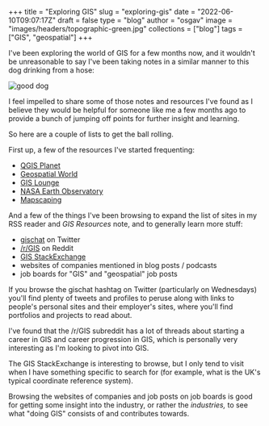 
+++
title = "Exploring GIS"
slug = "exploring-gis"
date = "2022-06-10T09:07:17Z"
draft = false
type = "blog"
author = "osgav"
image = "images/headers/topographic-green.jpg"
collections = ["blog"]
tags = ["GIS", "geospatial"]
+++

I've been exploring the world of GIS for a few months now, and it wouldn't be unreasonable to say I've been taking notes in a similar manner to this dog drinking from a hose:

<!--more-->

![good dog](/images/misc/dog-drinking-hose.gif)

I feel impelled to share some of those notes and resources I've found as I believe they would be helpful for someone like me a few months ago to provide a bunch of jumping off points for further insight and learning.

So here are a couple of lists to get the ball rolling. 

First up, a few of the resources I've started frequenting:

- [QGIS Planet](https://plugins.qgis.org/planet/)
- [Geospatial World](https://www.geospatialworld.net/)
- [GIS Lounge](https://www.gislounge.com/)
- [NASA Earth Observatory](https://earthobservatory.nasa.gov/)
- [Mapscaping](https://mapscaping.com/)

And a few of the things I've been browsing to expand the list of sites in my RSS reader and *GIS Resources* note, and to generally learn more stuff:

- [gischat](https://twitter.com/search?q=%23gischat) on Twitter
- [/r/GIS](https://www.reddit.com/r/GIS) on Reddit
- [GIS StackExchange](https://gis.stackexchange.com/)
- websites of companies mentioned in blog posts / podcasts
- job boards for "GIS" and "geospatial" job posts

If you browse the gischat hashtag on Twitter (particularly on Wednesdays) you'll find plenty of tweets and profiles to peruse along with links to people's personal sites and their employer's sites, where you'll find portfolios and projects to read about. 

I've found that the /r/GIS subreddit has a lot of threads about starting a career in GIS and career progression in GIS, which is personally very interesting as I'm looking to pivot into GIS. 

The GIS StackExchange is interesting to browse, but I only tend to visit when I have something specific to search for (for example, what is the UK's typical coordinate reference system).

Browsing the websites of companies and job posts on job boards is good for getting some insight into the industry, or rather the *industries,* to see what "doing GIS" consists of and contributes towards.

